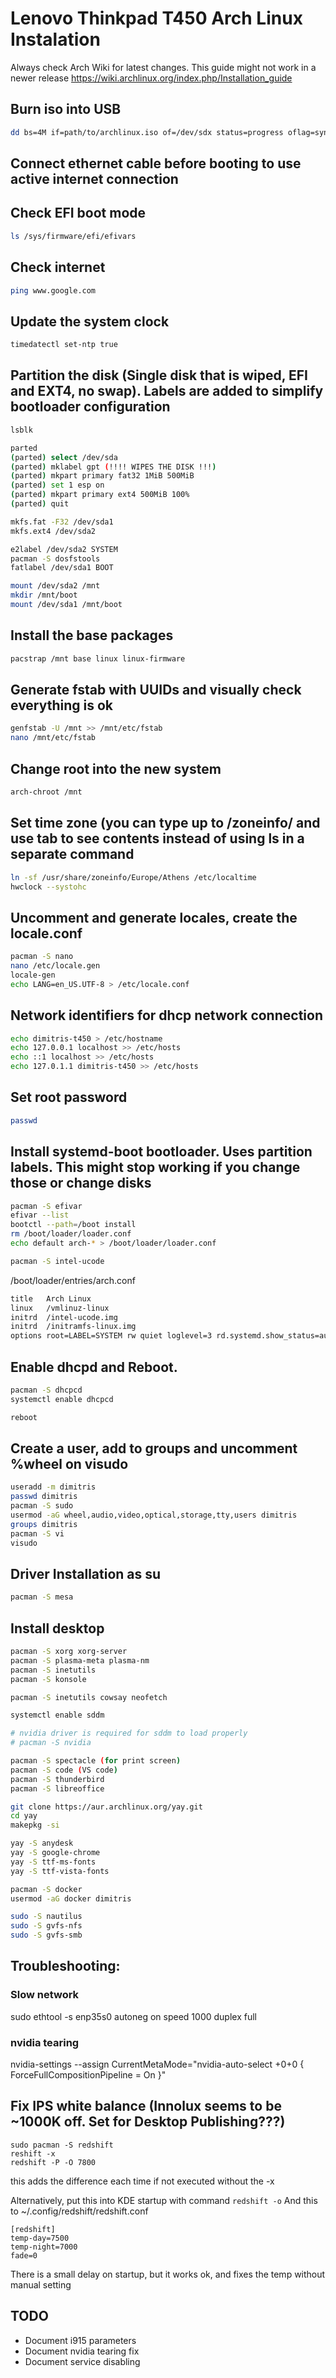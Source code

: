 # Lenovo Thinkpad T450 Arch Linux Instalation

Always check Arch Wiki for latest changes. This guide might not work in a newer release 
https://wiki.archlinux.org/index.php/Installation_guide

## Burn iso into USB
``` bash
dd bs=4M if=path/to/archlinux.iso of=/dev/sdx status=progress oflag=sync
```

## Connect ethernet cable before booting to use active internet connection
## Check EFI boot mode
``` bash
ls /sys/firmware/efi/efivars
```
## Check internet
``` bash
ping www.google.com
```

## Update the system clock
``` bash
timedatectl set-ntp true
```

## Partition the disk (Single disk that is wiped, EFI and EXT4, no swap). Labels are added to simplify bootloader configuration
``` bash
lsblk

parted
(parted) select /dev/sda
(parted) mklabel gpt (!!!! WIPES THE DISK !!!)
(parted) mkpart primary fat32 1MiB 500MiB
(parted) set 1 esp on
(parted) mkpart primary ext4 500MiB 100%
(parted) quit

mkfs.fat -F32 /dev/sda1
mkfs.ext4 /dev/sda2

e2label /dev/sda2 SYSTEM
pacman -S dosfstools
fatlabel /dev/sda1 BOOT

mount /dev/sda2 /mnt
mkdir /mnt/boot
mount /dev/sda1 /mnt/boot
```

## Install the base packages
``` bash 
pacstrap /mnt base linux linux-firmware
```

## Generate fstab with UUIDs and visually check everything is ok
``` bash
genfstab -U /mnt >> /mnt/etc/fstab
nano /mnt/etc/fstab
```

## Change root into the new system
``` bash 
arch-chroot /mnt
```

## Set time zone (you can type up to /zoneinfo/ and use tab to see contents instead of using ls in a separate command
``` bash 
ln -sf /usr/share/zoneinfo/Europe/Athens /etc/localtime
hwclock --systohc
```

## Uncomment and generate locales, create the locale.conf
``` bash
pacman -S nano
nano /etc/locale.gen
locale-gen
echo LANG=en_US.UTF-8 > /etc/locale.conf
```

## Network identifiers for dhcp network connection
``` bash
echo dimitris-t450 > /etc/hostname
echo 127.0.0.1 localhost >> /etc/hosts
echo ::1 localhost >> /etc/hosts
echo 127.0.1.1 dimitris-t450 >> /etc/hosts
```

## Set root password
``` bash 
passwd
```

## Install systemd-boot bootloader. Uses partition labels. This might stop working if you change those or change disks
``` bash
pacman -S efivar
efivar --list
bootctl --path=/boot install
rm /boot/loader/loader.conf
echo default arch-* > /boot/loader/loader.conf

pacman -S intel-ucode
```

/boot/loader/entries/arch.conf
``` bash
title   Arch Linux
linux   /vmlinuz-linux
initrd  /intel-ucode.img
initrd  /initramfs-linux.img
options root=LABEL=SYSTEM rw quiet loglevel=3 rd.systemd.show_status=auto rd.udev.log_priority=3 vga=current
```

## Enable dhcpd and Reboot. 
``` bash
pacman -S dhcpcd
systemctl enable dhcpcd

reboot
```

## Create a user, add to groups and uncomment %wheel on visudo
``` bash 
useradd -m dimitris 
passwd dimitris
pacman -S sudo
usermod -aG wheel,audio,video,optical,storage,tty,users dimitris
groups dimitris
pacman -S vi
visudo
```

## Driver Installation as su
``` bash
pacman -S mesa
```

## Install desktop
``` bash
pacman -S xorg xorg-server
pacman -S plasma-meta plasma-nm
pacman -S inetutils
pacman -S konsole

pacman -S inetutils cowsay neofetch

systemctl enable sddm

# nvidia driver is required for sddm to load properly
# pacman -S nvidia

pacman -S spectacle (for print screen)
pacman -S code (VS code)
pacman -S thunderbird
pacman -S libreoffice

git clone https://aur.archlinux.org/yay.git
cd yay
makepkg -si

yay -S anydesk
yay -S google-chrome
yay -S ttf-ms-fonts
yay -S ttf-vista-fonts

pacman -S docker
usermod -aG docker dimitris

sudo -S nautilus
sudo -S gvfs-nfs
sudo -S gvfs-smb

```

## Troubleshooting:
### Slow network
sudo ethtool -s enp35s0 autoneg on speed 1000 duplex full
### nvidia tearing
nvidia-settings --assign CurrentMetaMode="nvidia-auto-select +0+0 { ForceFullCompositionPipeline = On }"

## Fix IPS white balance (Innolux seems to be ~1000K off. Set for Desktop Publishing???)
```
sudo pacman -S redshift  
reshift -x  
redshift -P -O 7800  
```
this adds the difference each time if not executed without the -x

Alternatively, put this into KDE startup with command 
```redshift -o```
And this to ~/.config/redshift/redshift.conf 
```
[redshift]
temp-day=7500
temp-night=7000
fade=0
```
There is a small delay on startup, but it works ok, and fixes the temp without manual setting


## TODO
- Document i915 parameters
- Document nvidia tearing fix
- Document service disabling
